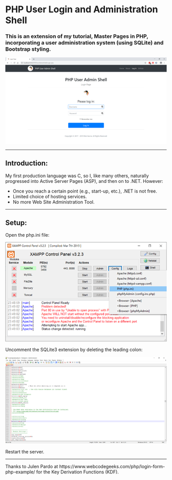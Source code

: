 # PHP User Login and Administration Shell
<h3>This is an extension of my tutorial, Master Pages in PHP, incorporating a user administration system (using SQLite) and Bootstrap styling.</h3>
<img src="README_images\readme00.png" title="Login Page" />
<hr>
<h2>Introduction:</h2>
<p>My first production language was C, so I, like many others, naturally progressed into Active Server Pages (ASP), and then on to .NET. However:</p>
<ul>
<li>Once you reach a certain point (e.g., start-up, etc.), .NET is not free.</li>
<li>Limited choice of hosting services.</li>
<li>No more Web Site Administration Tool.</li>
</ul>
<hr>
<h2>Setup:</h2>
<p>Open the php.ini file:</p>
<img src="README_images\readme01.png" title="Opening the php.ini file using XAMPP" />
<p>Uncomment the SQLite3 extension by deleting the leading colon:</p>
<img src="README_images\readme02.png" title="Opening the php.ini file using XAMPP" />
<p>Restart the server.</p>
<hr>
<p>Thanks to Julen Pardo at https://www.webcodegeeks.com/php/login-form-php-example/ for the Key Derivation Functions (KDF).<p>
